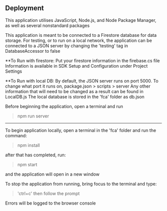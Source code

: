 
## Deployment

This application utilises JavaScript, Node.js, and Node Package Manager, as well as several nonstandard packages

This application is meant to be connected to a Firestore database for data storage.
For testing, or to run on a local network, the application can be connected to a JSON server by changing the 'testing' tag in DatabaseAccessor to false

**To Run with firestore:
Put your firestore information in the firebase.cs file
Information is available in SDK Setup and Configuration under Project Settings

**To Run with local DB:
By default, the JSON server runs on port 5000. To change what port it runs on, package.json > scripts > server
Any other information that will need to be changed as a result can be found in LocalDB.js
The local database is stored in the 'fca' folder as db.json

Before beginning the application, open a terminal and run 

> npm run server

----------------------------------------------------------------------------------------------------------------------------------------------------------------------
To begin application locally, open a terminal in the 'fca' folder and run the command:

> npm install

after that has completed, run:

> npm start

and the application will open in a new window


To stop the application from running, bring focus to the terminal and type:
> 'ctrl+c'
then follow the prompt

Errors will be logged to the browser console

